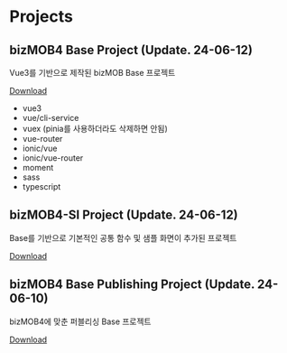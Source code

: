# Projects

## bizMOB4 Base Project (Update. 24-06-12)

Vue3를 기반으로 제작된 bizMOB Base 프로젝트

[Download](https://rireya.github.io/mcnc-study/file/bizMOB4Vue-Base.zip)

- vue3
- vue/cli-service
- vuex (pinia를 사용하더라도 삭제하면 안됨)
- vue-router
- ionic/vue
- ionic/vue-router
- moment
- sass
- typescript

## bizMOB4-SI Project (Update. 24-06-12)

Base를 기반으로 기본적인 공통 함수 및 샘플 화면이 추가된 프로젝트

[Download](https://rireya.github.io/mcnc-study/file/bizMOB4Vue-SI.zip)

## bizMOB4 Base Publishing Project (Update. 24-06-10)

bizMOB4에 맞춘 퍼블리싱 Base 프로젝트

[Download](https://rireya.github.io/mcnc-study/file/bizMOB4Vue-Publishing.zip)
